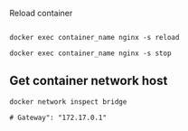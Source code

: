 


Reload container

```shell

docker exec container_name nginx -s reload

docker exec container_name nginx -s stop

```


## Get container network host 
```shell
docker network inspect bridge

# Gateway": "172.17.0.1"
```